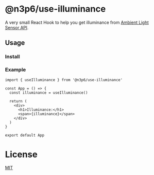 # @n3p6/use-illuminance

A very small React Hook to help you get illuminance from [Ambient Light Sensor API](https://developer.mozilla.org/en-US/docs/Web/API/AmbientLightSensor).

## Usage

### Install

### Example

```tsx
import { useIlluminance } from '@n3p6/use-illuminance'

const App = () => {
  const illuminance = useIlluminance()

  return (
    <div>
      <h1>Illuminance:</h1>
      <span>{illuminance}</span>
    </div>
  )
}

export default App
```

# License

[MIT](../../LICENSE.md)
